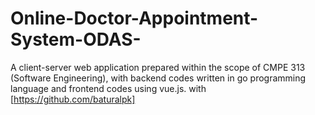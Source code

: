 # Online-Doctor-Appointment-System-ODAS-
A client-server web application prepared within the scope of CMPE 313 (Software Engineering), with backend codes written in go programming language and frontend codes using vue.js. with [https://github.com/baturalpk]
